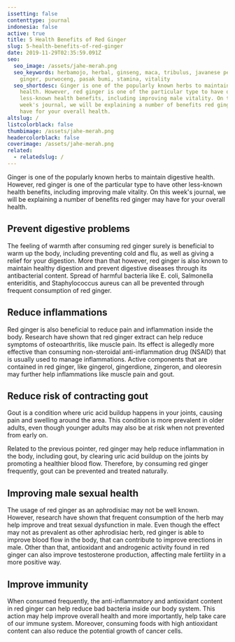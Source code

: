 ```yaml
---
issetting: false
contenttype: journal
indonesia: false
active: true
title: 5 Health Benefits of Red Ginger
slug: 5-health-benefits-of-red-ginger
date: 2019-11-29T02:35:59.091Z
seo:
  seo_image: /assets/jahe-merah.png
  seo_keywords: herbamojo, herbal, ginseng, maca, tribulus, javanese pepper, red
    ginger, purwoceng, pasak bumi, stamina, vitality
  seo_shortdesc: Ginger is one of the popularly known herbs to maintain digestive
    health. However, red ginger is one of the particular type to have other
    less-known health benefits, including improving male vitality. On this
    week's journal, we will be explaining a number of benefits red ginger may
    have for your overall health.
altslug: /
listcolorblack: false
thumbimage: /assets/jahe-merah.png
headercolorblack: false
coverimage: /assets/jahe-merah.png
related:
  - relatedslug: /
---
```


Ginger is one of the popularly known herbs to maintain digestive health. However, red ginger is one of the particular type to have other less-known health benefits, including improving male vitality. On this week's journal, we will be explaining a number of benefits red ginger may have for your overall health.

## Prevent digestive problems

The feeling of warmth after consuming red ginger surely is beneficial to warm up the body, including preventing cold and flu, as well as giving a relief for your digestion. More than that however, red ginger is also known to maintain healthy digestion and prevent digestive diseases through its antibacterial content. Spread of harmful bacteria like E. coli, Salmonella enteriditis, and Staphylococcus aureus can all be prevented through frequent consumption of red ginger.

## Reduce inflammations

Red ginger is also beneficial to reduce pain and inflammation inside the body. Research have shown that red ginger extract can help reduce symptoms of osteoarthritis, like muscle pain. Its effect is allegedly more effective than consuming non-steroidal anti-inflammation drug (NSAID) that is usually used to manage inflammations. Active components that are contained in red ginger, like gingerol, gingerdione, zingeron, and oleoresin may further help inflammations like muscle pain and gout.	

## Reduce risk of contracting gout

Gout is a condition where uric acid buildup happens in your joints, causing pain and swelling around the area. This condition is more prevalent in older adults, even though younger adults may also be at risk when not prevented from early on. 

Related to the previous pointer, red ginger may help reduce inflammation in the body, including gout, by clearing uric acid buildup on the joints by promoting a healthier blood flow. Therefore, by consuming red ginger frequently, gout can be prevented and treated naturally.

## Improving male sexual health

The usage of red ginger as an aphrodisiac may not be well known. However, research have shown that frequent consumption of the herb may help improve and treat sexual dysfunction in male. Even though the effect may not as prevalent as other aphrodisiac herb, red ginger is able to improve blood flow in the body, that can contribute to improve erections in male. Other than that, antioxidant and androgenic activity found in red ginger can also improve testosterone production, affecting male fertility in a more positive way.

## Improve immunity

When consumed frequently, the anti-inflammatory and antioxidant content in red ginger can help reduce bad bacteria inside our body system. This action may help improve overall health and more importantly, help take care of our immune system. Moreover, consuming foods with high antioxidant content can also reduce the potential growth of cancer cells.